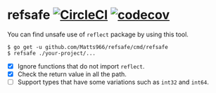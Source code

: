 # refsafe [![CircleCI](https://circleci.com/gh/Matts966/refsafe.svg?style=svg)](https://circleci.com/gh/Matts966/refsafe) [![codecov](https://codecov.io/gh/Matts966/refsafe/branch/master/graph/badge.svg)](https://codecov.io/gh/Matts966/refsafe)

You can find unsafe use of `reflect` package by using this tool.

```
$ go get -u github.com/Matts966/refsafe/cmd/refsafe
$ refsafe ./your-project/...
```

- [x] Ignore functions that do not import `reflect`.
- [x] Check the return value in all the path.
- [ ] Support types that have some variations such as `int32` and `int64`.
